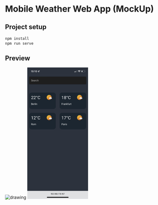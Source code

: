 # Mobile Weather Web App (MockUp)

## Project setup
```
npm install
npm run serve
```

## Preview

<img src="https://github.com/robineco/mobile-weather-app/blob/master/preview/detailview.png" alt="drawing" width="200"/>
<img src="https://github.com/robineco/mobile-weather-app/blob/master/preview/overview.png" alt="drawing" width="200"/>
